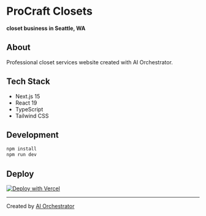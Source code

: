 # ProCraft Closets

**closet business in Seattle, WA**

## About

Professional closet services website created with AI Orchestrator.

## Tech Stack

- Next.js 15
- React 19
- TypeScript
- Tailwind CSS

## Development

```bash
npm install
npm run dev
```

## Deploy

[![Deploy with Vercel](https://vercel.com/button)](https://vercel.com/import/git?s=https://github.com/post-meta/procraft-closets-v2)

---

Created by [AI Orchestrator](https://github.com/post-meta/website-automation-system)
